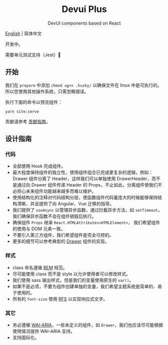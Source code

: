 <h1 align="center">Devui Plus</h1>

<p align="center">DevUI components based on React</p>

[English](README.md) | 简体中文

开发中。

需要单元测试支持（Jest）🤝

## 开始

我们在 `prepare` 中添加 `chmod ug+x .husky/` 以确保文件在 linux 中是可执行的。 所以您使用其他操作系统，只需忽略错误。

执行下面的命令以预览组件：

```
yarn site:serve
```

贡献请参考 [贡献指南](CONTRIBUTING.md)。

## 设计指南

### 代码

- 全部使用 Hook 完成组件。
- 最大程度保持组件的独立性，使用组件组合已完成更复杂的逻辑，例如：Drawer 组件分离了 Header，这样我们可以单独使用 DrawerHeader，而不是通过向 Drawer 组件传递 Header 的 Props，不止如此，分离组件使我们不必担心未来组件功能越来越多而难以维护。
- 使用结构化的注释对代码结构分层，使函数组件代码量庞大的时候能够保持结构清晰，并且提供了向 Angular、Vue 迁移的指导。
- 我们提供了 `useAsync` 以管理异步函数，通过拦截异步方法，如 `setTimeout`， 我们确保异步函数不会在组件销毁后执行。
- 确保组件 `Props` 继承 `React.HTMLAttributes<HTMLElement>`， 我们希望组件的使用与 DOM 元素一致。
- 不要引入第三方组件，我们希望组件是完全可控的。
- 更多的细节可以参考典型的 [Drawer](https://github.com/xiejay97/react-devui/tree/main/ui/src/components/drawer) 组件的实现。

### 样式

- class 命名遵循 [BEM](http://getbem.com/introduction/) 规范。
- 尽可能使用 class 而不是 style 以允许使用者可以修改样式。
- 我们使用 sass 输出样式，但是我们的变量使用原生的 `var()`。
- 如果不是必须，不要为组件创建单独的变量，我们希望主题系统是简单的、易于使用的。
- 所有的 `font-size` 使用 [RFS](https://github.com/twbs/rfs#readme) 以实现响应式文字。

### 其它

- 务必遵循 [WAI-ARIA](https://www.w3.org/TR/wai-aria-practices-1.1/)，一些未定义的组件，如 `Drawer`，我们也应该尽可能根据使用情况提供 WAI-ARIA 支持。
- 支持国际化。
